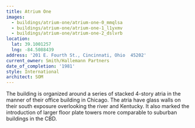 ```yaml
---
title: Atrium One
images:
  - buildings/atrium-one/atrium-one-0_mmqlsa
  - buildings/atrium-one/atrium-one-1_l1yxmv
  - buildings/atrium-one/atrium-one-2_dslvrb
location:
  lat: 39.1001257
  lng: -84.5088439
address: '201 E. Fourth St., Cincinnati, Ohio  45202'
current_owner: Smith/Hallemann Partners
date_of_completion: '1981'
style: International
architect: SOM
---
```


The building is organized around a series of stacked 4-story atria in the manner of their office building in Chicago. The atria have glass walls on their south exposure overlooking the river and Kentucky. It also marked the introduction of larger floor plate towers more comparable to suburban buildings in the CBD.
